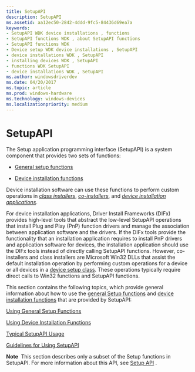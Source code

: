 ```yaml
---
title: SetupAPI
description: SetupAPI
ms.assetid: aa12ec50-2842-4ddd-9fc5-84436d69ea7a
keywords:
- SetupAPI WDK device installations , functions
- SetupAPI functions WDK , about SetupAPI functions
- SetupAPI functions WDK
- Device setup WDK device installations , SetupAPI
- device installations WDK , SetupAPI
- installing devices WDK , SetupAPI
- functions WDK SetupAPI
- device installations WDK , SetupAPI
ms.author: windowsdriverdev
ms.date: 04/20/2017
ms.topic: article
ms.prod: windows-hardware
ms.technology: windows-devices
ms.localizationpriority: medium
---
```


# SetupAPI





The Setup application programming interface (SetupAPI) is a system component that provides two sets of functions:

-   [General setup functions](https://msdn.microsoft.com/library/windows/hardware/ff544985)

-   [Device installation functions](https://msdn.microsoft.com/library/windows/hardware/ff541299)

Device installation software can use these functions to perform custom operations in [*class installers*](https://msdn.microsoft.com/library/windows/hardware/ff556274#wdkgloss-class-installer), [*co-installers*](https://msdn.microsoft.com/library/windows/hardware/ff556274#wdkgloss-co-installer), and [*device installation applications*](https://msdn.microsoft.com/library/windows/hardware/ff556277#wdkgloss-device-installation-application).

For device installation applications, Driver Install Frameworks (DIFx) provides high-level tools that abstract the low-level SetupAPI operations that install Plug and Play (PnP) function drivers and manage the association between application software and the drivers. If the DIFx tools provide the functionality that an installation application requires to install PnP drivers and application software for devices, the installation application should use the DIFx tools instead of directly calling SetupAPI functions. However, co-installers and class installers are Microsoft Win32 DLLs that assist the default installation operation by performing custom operations for a device or all devices in a [device setup class](device-setup-classes.md). These operations typically require direct calls to Win32 functions and SetupAPI functions.

This section contains the following topics, which provide general information about how to use the [general Setup functions](https://msdn.microsoft.com/library/windows/hardware/ff544985) and [device installation functions](https://msdn.microsoft.com/library/windows/hardware/ff541299) that are provided by SetupAPI:

[Using General Setup Functions](using-general-setup-functions.md)

[Using Device Installation Functions](using-device-installation-functions.md)

[Typical SetupAPI Usage](typical-setupapi-usage.md)

[Guidelines for Using SetupAPI](guidelines-for-using-setupapi.md)

**Note**  This section describes only a subset of the Setup functions in SetupAPI. For more information about this API, see [Setup API](http://go.microsoft.com/fwlink/p/?linkid=192108) .

 

 

 





